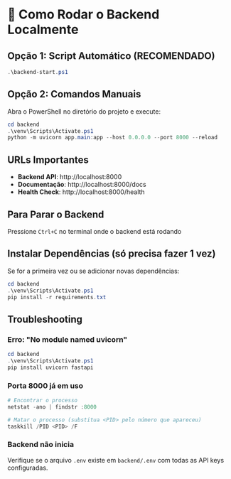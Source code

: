 # 🚀 Como Rodar o Backend Localmente

## Opção 1: Script Automático (RECOMENDADO)
```powershell
.\backend-start.ps1
```

## Opção 2: Comandos Manuais
Abra o PowerShell no diretório do projeto e execute:

```powershell
cd backend
.\venv\Scripts\Activate.ps1
python -m uvicorn app.main:app --host 0.0.0.0 --port 8000 --reload
```

## URLs Importantes
- **Backend API**: http://localhost:8000
- **Documentação**: http://localhost:8000/docs
- **Health Check**: http://localhost:8000/health

## Para Parar o Backend
Pressione `Ctrl+C` no terminal onde o backend está rodando

## Instalar Dependências (só precisa fazer 1 vez)
Se for a primeira vez ou se adicionar novas dependências:

```powershell
cd backend
.\venv\Scripts\Activate.ps1
pip install -r requirements.txt
```

## Troubleshooting

### Erro: "No module named uvicorn"
```powershell
cd backend
.\venv\Scripts\Activate.ps1
pip install uvicorn fastapi
```

### Porta 8000 já em uso
```powershell
# Encontrar o processo
netstat -ano | findstr :8000

# Matar o processo (substitua <PID> pelo número que apareceu)
taskkill /PID <PID> /F
```

### Backend não inicia
Verifique se o arquivo `.env` existe em `backend/.env` com todas as API keys configuradas.
